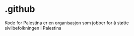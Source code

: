 # .github
Kode for Palestina er en organisasjon som jobber for å støtte sivilbefolkningen i Palestina
